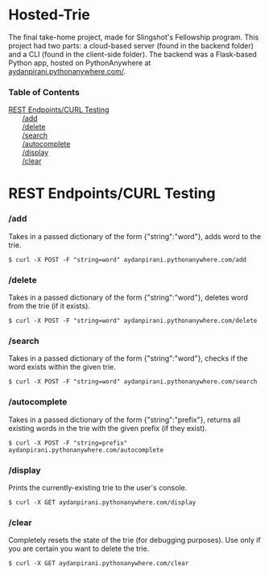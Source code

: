 # Hosted-Trie
The final take-home project, made for Slingshot's Fellowship program. This project had two parts: a cloud-based server (found in the backend folder) and a CLI (found in the client-side folder). The backend was a Flask-based Python app, hosted on PythonAnywhere at [aydanpirani.pythonanywhere.com/](aydanpirani.pythonanywhere.com). 

### Table of Contents
[REST Endpoints/CURL Testing](#rest-endpointscurl-testing)  
&nbsp;&nbsp;&nbsp;&nbsp;&nbsp;&nbsp; [/add](#add)  
&nbsp;&nbsp;&nbsp;&nbsp;&nbsp;&nbsp; [/delete](#delete)  
&nbsp;&nbsp;&nbsp;&nbsp;&nbsp;&nbsp; [/search](#search)  
&nbsp;&nbsp;&nbsp;&nbsp;&nbsp;&nbsp; [/autocomplete](#autocomplete)  
&nbsp;&nbsp;&nbsp;&nbsp;&nbsp;&nbsp; [/display](#display)  
&nbsp;&nbsp;&nbsp;&nbsp;&nbsp;&nbsp; [/clear](#clear)

# REST Endpoints/CURL Testing
### /add
Takes in a passed dictionary of the form {"string":"word"}, adds word to the trie.
```
$ curl -X POST -F "string=word" aydanpirani.pythonanywhere.com/add
```
### /delete
Takes in a passed dictionary of the form {"string":"word"}, deletes word from the trie (if it exists).
```
$ curl -X POST -F "string=word" aydanpirani.pythonanywhere.com/delete
```
### /search
Takes in a passed dictionary of the form {"string":"word"}, checks if the word exists within the given trie.
```
$ curl -X POST -F "string=word" aydanpirani.pythonanywhere.com/search
```
### /autocomplete
Takes in a passed dictionary of the form {"string":"prefix"}, returns all existing words in the trie with the given prefix (if they exist).
```
$ curl -X POST -F "string=prefix" aydanpirani.pythonanywhere.com/autocomplete
```
### /display
Prints the currently-existing trie to the user's console.
```
$ curl -X GET aydanpirani.pythonanywhere.com/display
```
### /clear
Completely resets the state of the trie (for debugging purposes). Use only if you are certain you want to delete the trie.
```
$ curl -X GET aydanpirani.pythonanywhere.com/clear
```
